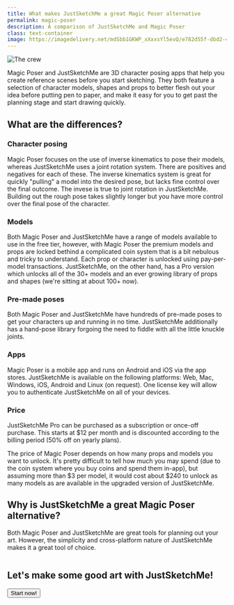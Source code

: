 ```yaml
---
title: What makes JustSketchMe a great Magic Poser alternative
permalink: magic-poser
description: A comparison of JustSketchMe and Magic Poser
class: text-container
image: https://imagedelivery.net/mdSbb1GKWP_xXxxsYl5evQ/e782d55f-dbd2-43a4-14d2-af76934f4600/optimised
---
```


![The crew](https://imagedelivery.net/mdSbb1GKWP_xXxxsYl5evQ/e782d55f-dbd2-43a4-14d2-af76934f4600/optimised)

Magic Poser and JustSketchMe are 3D character posing apps that help you create reference scenes before you start sketching. They both feature a selection of character models, shapes and props to better flesh out your idea before putting pen to paper, and make it easy for you to get past the planning stage and start drawing quickly.

## What are the differences?

### Character posing
Magic Poser focuses on the use of inverse kinematics to pose their models, whereas JustSketchMe uses a joint rotation system. There are positives and negatives for each of these. The inverse kinematics system is great for quickly "pulling" a model into the desired pose, but lacks fine control over the final outcome. The invese is true to joint rotation in JustSketchMe. Building out the rough pose takes slightly longer but you have more control over the final pose of the character. 

### Models
Both Magic Poser and JustSketchMe have a range of models available to use in the free tier, however, with Magic Poser the premium models and props are locked bethind a complicated coin system that is a bit nebulous and tricky to understand. Each prop or character is unlocked using pay-per-model transactions. JustSketchMe, on the other hand, has a Pro version which unlocks all of the 30+ models and an ever growing library of props and shapes (we're sitting at about 100+ now). 

### Pre-made poses
Both Magic Poser and JustSketchMe have hundreds of pre-made poses to get your characters up and running in no time. JustSketchMe additionally has a hand-pose library forgoing the need to fiddle with all the little knuckle joints.

### Apps
Magic Poser is a mobile app and runs on Android and iOS via the app stores. JustSketchMe is available on the following platforms: Web, Mac, Windows, iOS, Android and Linux (on request). One license key will allow you to authenticate JustSketchMe on all of your devices.

### Price
JustSketchMe Pro can be purchased as a subscription or once-off purchase. This starts at $12 per month and is discounted according to the billing period (50% off on yearly plans).

The price of Magic Poser depends on how many props and models you want to unlock. It's pretty difficult to tell how much you may spend (due to the coin system where you buy coins and spend them in-app), but assuming more than $3 per model, it would cost about $240 to unlock as many models as are available in the upgraded version of JustSketchMe.

## Why is JustSketchMe a great Magic Poser alternative?
Both Magic Poser and JustSketchMe are great tools for planning out your art. However, the simplicity and cross-platform nature of JustSketchMe makes it a great tool of choice. 

<div class="container flex column">
    <h2 class="title center-text">
        Let's make some good art with JustSketchMe!
    </h2>
    <a href="https://app.justsketch.me" target="_blank" rel="noopener noreferrer" title="Webapp">
        <button class="button mint">
            Start now!
        </button>
    </a>
</div>